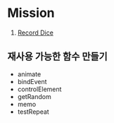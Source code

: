 # Mission

1. [Record Dice](./RecordDice/)

## 재사용 가능한 함수 만들기

- animate
- bindEvent
- controlElement
- getRandom
- memo
- testRepeat
